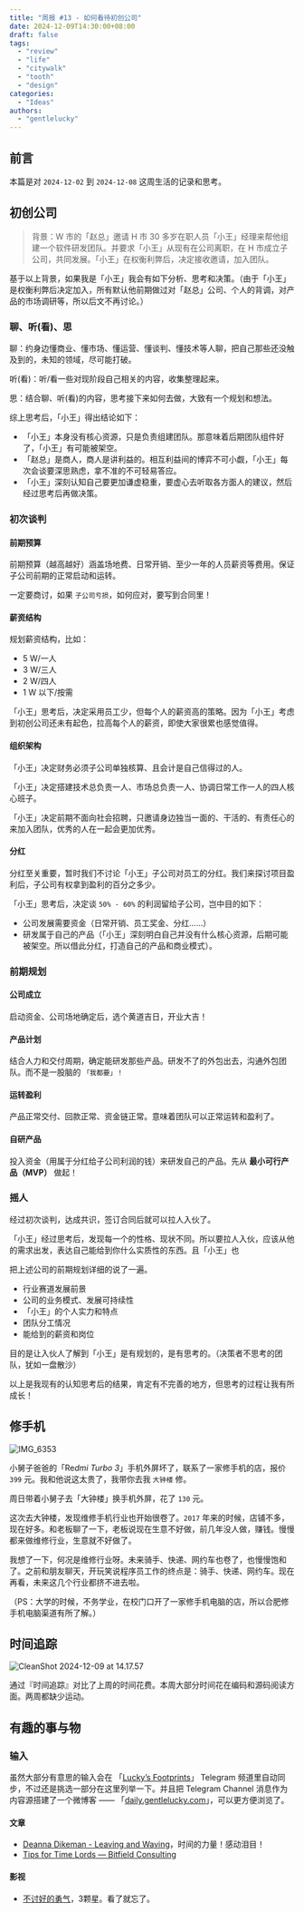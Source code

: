 ```yaml
---
title: "周报 #13 - 如何看待初创公司"
date: 2024-12-09T14:30:00+08:00
draft: false
tags: 
  - "review"
  - "life"
  - "citywalk"
  - "tooth"
  - "design"
categories: 
  - "Ideas"
authors:
  - "gentlelucky"
---
```


## 前言

本篇是对  `2024-12-02`  到  `2024-12-08`  这周生活的记录和思考。

## 初创公司

> 背景：W 市的「赵总」邀请 H 市 30 多岁在职人员「小王」经理来帮他组建一个软件研发团队。并要求「小王」从现有在公司离职，在 H 市成立子公司，共同发展。「小王」在权衡利弊后，决定接收邀请，加入团队。

基于以上背景，如果我是「小王」我会有如下分析、思考和决策。（由于「小王」是权衡利弊后决定加入，所有默认他前期做过对「赵总」公司、个人的背调，对产品的市场调研等，所以后文不再讨论。）

### 聊、听(看)、思

聊：约身边懂商业、懂市场、懂运营、懂谈判、懂技术等人聊，把自己那些还没触及到的，未知的领域，尽可能打破。

听(看)：听/看一些对现阶段自己相关的内容，收集整理起来。

思：结合聊、听(看)的内容，思考接下来如何去做，大致有一个规划和想法。

综上思考后，「小王」得出结论如下：

- 「小王」本身没有核心资源，只是负责组建团队。那意味着后期团队组件好了，「小王」有可能被架空。
- 「赵总」是商人，商人是讲利益的。相互利益间的博弈不可小觑，「小王」每次会谈要深思熟虑，拿不准的不可轻易答应。
- 「小王」深刻认知自己要更加谦虚稳重，要虚心去听取各方面人的建议，然后经过思考后再做决策。

### 初次谈判

#### 前期预算

前期预算（越高越好）涵盖场地费、日常开销、至少一年的人员薪资等费用。保证子公司前期的正常启动和运转。

一定要商讨，如果 `子公司亏损`，如何应对，要写到合同里！

#### 薪资结构

规划薪资结构，比如：

- 5 W/一人
- 3 W/三人
- 2 W/四人
- 1 W 以下/按需

「小王」思考后，决定采用员工少，但每个人的薪资高的策略。因为「小王」考虑到初创公司还未有起色，拉高每个人的薪资，即使大家很累也感觉值得。

#### 组织架构

「小王」决定财务必须子公司单独核算、且会计是自己信得过的人。

「小王」决定搭建技术总负责一人、市场总负责一人、协调日常工作一人的四人核心班子。

「小王」决定前期不面向社会招聘，只邀请身边独当一面的、干活的、有责任心的来加入团队，优秀的人在一起会更加优秀。

#### 分红

分红至关重要，暂时我们不讨论「小王」子公司对员工的分红。我们来探讨项目盈利后，子公司有权拿到盈利的百分之多少。

「小王」思考后，决定谈 `50% - 60%` 的利润留给子公司，岂中目的如下：

- 公司发展需要资金（日常开销、员工奖金、分红......）
- 研发属于自己的产品（「小王」深刻明白自己并没有什么核心资源，后期可能被架空。所以借此分红，打造自己的产品和商业模式）。

### 前期规划

#### 公司成立

启动资金、公司场地确定后，选个黄道吉日，开业大吉！

#### 产品计划

结合人力和交付周期，确定能研发那些产品。研发不了的外包出去，沟通外包团队。而不是一股脑的 `「我都要」！`

#### 运转盈利

产品正常交付、回款正常、资金链正常。意味着团队可以正常运转和盈利了。

#### 自研产品

投入资金（用属于分红给子公司利润的钱）来研发自己的产品。先从 **最小可行产品（MVP）** 做起！

### 摇人

经过初次谈判，达成共识，签订合同后就可以拉人入伙了。

「小王」经过思考后，发现每一个的性格、现状不同。所以要拉人入伙，应该从他的需求出发，表达自己能给到你什么实质性的东西。且「小王」也

把上述公司的前期规划详细的说了一遍。

- 行业赛道发展前景
- 公司的业务模式、发展可持续性
- 「小王」的个人实力和特点
- 团队分工情况
- 能给到的薪资和岗位

目的是让入伙人了解到「小王」是有规划的，是有思考的。（决策者不思考的团队，犹如一盘散沙）

以上是我现有的认知思考后的结果，肯定有不完善的地方，但思考的过程让我有所成长！

## 修手机

![IMG_6353](https://image.gentlelucky.com/IMG_6353.jpg)

小舅子爸爸的「Re*dmi Turbo 3*」手机外屏坏了，联系了一家修手机的店，报价 `399` 元。我和他说这太贵了，我带你去我 `大钟楼` 修。

周日带着小舅子去「大钟楼」换手机外屏，花了 `130` 元。

这次去大钟楼，发现维修手机行业也开始很卷了。`2017` 年来的时候，店铺不多，现在好多。和老板聊了一下，老板说现在生意不好做，前几年没人做，赚钱。慢慢都来做维修行业，生意就不好做了。

我想了一下，何况是维修行业呀。未来骑手、快递、网约车也卷了，也慢慢饱和了。之前和朋友聊天，开玩笑说程序员工作的终点是：骑手、快递、网约车。现在再看，未来这几个行业都挤不进去啦。

（PS：大学的时候，不务学业，在校门口开了一家修手机电脑的店，所以合肥修手机电脑渠道有所了解。）

## 时间追踪

![CleanShot 2024-12-09 at 14.17.57](https://image.gentlelucky.com/CleanShot%202024-12-09%20at%2014.17.57.png)

通过『时间追踪』对比了上周的时间花费。本周大部分时间花在编码和源码阅读方面。两周都缺少运动。

## 有趣的事与物

### 输入

虽然大部分有意思的输入会在 「[Lucky’s Footprints](https://t.me/wxluckya)」 Telegram 频道里自动同步，不过还是挑选一部分在这里列举一下。并且把 Telegram Channel 消息作为内容源搭建了一个微博客 —— 「[daily.gentlelucky.com](https://daily.gentlelucky.com/)」，可以更方便浏览了。

#### 文章

- [Deanna Dikeman - Leaving and Waving](https://deannadikeman.com/leaving-and-waving)，时间的力量！感动泪目！
- [Tips for Time Lords — Bitfield Consulting](https://bitfieldconsulting.com/posts/time-lords)

#### 影视

- [不讨好的勇气](https://movie.douban.com/subject/36145251/)，3颗星。看了就忘了。
